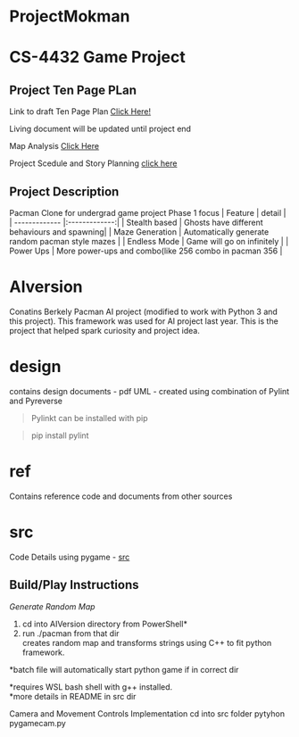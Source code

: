 # ProjectMokman
# CS-4432 Game Project

## Project Ten Page PLan 
Link to draft Ten Page Plan [Click Here!](https://1drv.ms/w/s!BC3kPYTrDe8AjeF9RJC0USLp8sFAeg?e=tSCDXQZf9E-M0kjkdhoAug&at=9)

Living document will be updated until project end

Map Analysis [Click Here](https://1drv.ms/x/s!Ai3kPYTrDe8Aj4QXeZNKA7SK2G1UnA?e=kCqbm4)

Project Scedule and Story Planning [click here](https://1drv.ms/x/s!Ai3kPYTrDe8Aj4VHUD1C-X5nfQ5vfA?e=CYuuac)

## Project Description
Pacman Clone for undergrad game project
Phase 1 focus
| Feature       | detail        | 
| ------------- |:-------------:| 
| Stealth based | Ghosts have different behaviours and spawning| 
| Maze Generation | Automatically generate random pacman style mazes   |
| Endless Mode | Game will go on infinitely | 
| Power Ups | More power-ups and combo(like 256 combo in pacman 356   |


# AIversion
Conatins Berkely Pacman AI project (modified to work with Python 3 and this project).  This framework was used for AI project last year.
This is the project that helped spark curiosity and project idea.


# design
contains design documents - pdf UML - created using combination of Pylint and Pyreverse
>Pylinkt can be installed with pip

>pip install pylint

# ref
Contains reference code and documents from other sources


# src
Code Details
using pygame - [src](https://github.com/riklauder/ProjectMokman/tree/master/src)

## Build/Play Instructions
*Generate Random Map* 
1.  cd into AIVersion directory from PowerShell*
2.  run ./pacman from that dir  
creates random map and transforms strings using C++ to fit python framework.

*batch file will automatically start python game if in correct dir

*requires WSL bash shell with g++ installed.  
*more details in README in src dir



Camera and Movement Controls Implementation
cd into src folder
pytyhon pygamecam.py

